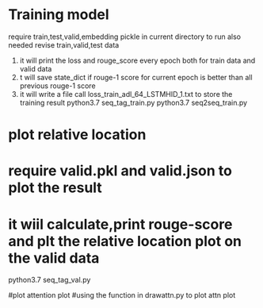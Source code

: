 # Training  model
require train,test,valid,embedding pickle in current directory to run also needed revise train,valid,test data
1. it will print the loss and rouge_score every epoch both for train data and valid data
2. t will save state_dict if rouge-1 score for current epoch is better than all previous rouge-1 score
3. it will write a file call loss_train_adl_64_LSTMHID_1.txt to store the training result
python3.7 seq_tag_train.py
python3.7 seq2seq_train.py


# plot relative location
# require valid.pkl and valid.json to plot the result
# it wiil calculate,print rouge-score and plt the relative location plot on the valid data
python3.7 seq_tag_val.py

#plot attention plot
#using the function in drawattn.py to plot attn plot




